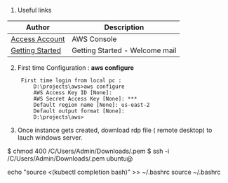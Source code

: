 1) Useful links

Author | Description
------------ | -------------
[Access Account](https://console.aws.amazon.com/billing/home?ref_=pe_1679150_132208640) | AWS Console|
[Getting Started](https://aws.amazon.com/documentation/gettingstarted/?sc_ichannel=EM&sc_icampaign=welcome_email_1&sc_icontent=getting_started_link&sc_iplace=welcome_email_1&sc_idetail=aws_resources&ref_=pe_1679150_132208640) | Getting Started - Welcome mail|

2) First time Configuration : **aws configure**

        First time login from local pc :
            D:\projects\aws>aws configure
            AWS Access Key ID [None]: 
            AWS Secret Access Key [None]: ***
            Default region name [None]: us-east-2
            Default output format [None]:
            D:\projects\aws>

3) Once instance gets created, download rdp file ( remote desktop) to lauch windows server.


$ chmod 400 /C/Users/Admin/Downloads/<FILE>.pem
$ ssh -i /C/Users/Admin/Downloads/<FILE>.pem ubuntu@<IP>

echo "source <(kubectl completion bash)" >> ~/.bashrc
source ~/.bashrc
